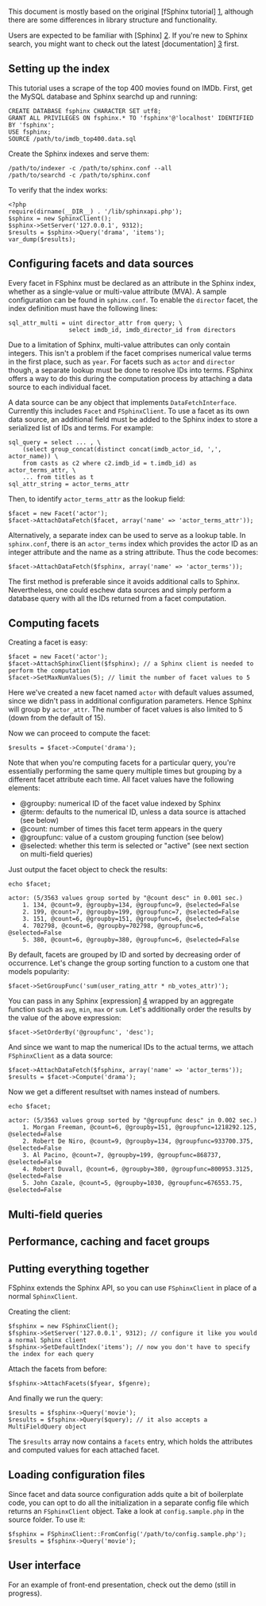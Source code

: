 This document is mostly based on the original [fSphinx tutorial] [1], although there are some differences in library structure and functionality.

Users are expected to be familiar with [Sphinx] [2]. If you're new to Sphinx search, you might want to check out the latest [documentation] [3] first.

Setting up the index
--------------------

This tutorial uses a scrape of the top 400 movies found on IMDb. First, get the MySQL database and Sphinx searchd up and running:

    CREATE DATABASE fsphinx CHARACTER SET utf8;
    GRANT ALL PRIVILEGES ON fsphinx.* TO 'fsphinx'@'localhost' IDENTIFIED BY 'fsphinx';
    USE fsphinx;
    SOURCE /path/to/imdb_top400.data.sql

Create the Sphinx indexes and serve them:

    /path/to/indexer -c /path/to/sphinx.conf --all
    /path/to/searchd -c /path/to/sphinx.conf

To verify that the index works:

    <?php
    require(dirname(__DIR__) . '/lib/sphinxapi.php');
    $sphinx = new SphinxClient();
    $sphinx->SetServer('127.0.0.1', 9312);
    $results = $sphinx->Query('drama', 'items');
    var_dump($results);

Configuring facets and data sources
-----------------------------------

Every facet in FSphinx must be declared as an attribute in the Sphinx index, whether as a single-value or multi-value attribute (MVA). A sample configuration can be found in `sphinx.conf`. To enable the `director` facet, the index definition must have the following lines:

    sql_attr_multi = uint director_attr from query; \
                     select imdb_id, imdb_director_id from directors

Due to a limitation of Sphinx, multi-value attributes can only contain integers. This isn't a problem if the facet comprises numerical value terms in the first place, such as `year`. For facets such as `actor` and `director` though, a separate lookup must be done to resolve IDs into terms. FSphinx offers a way to do this during the computation process by attaching a data source to each individual facet.

A data source can be any object that implements `DataFetchInterface`. Currently this includes `Facet` and `FSphinxClient`. To use a facet as its own data source, an additional field must be added to the Sphinx index to store a serialized list of IDs and terms. For example:

    sql_query = select ... , \
        (select group_concat(distinct concat(imdb_actor_id, ',', actor_name)) \
        from casts as c2 where c2.imdb_id = t.imdb_id) as actor_terms_attr, \
        ... from titles as t
    sql_attr_string = actor_terms_attr

Then, to identify `actor_terms_attr` as the lookup field:

    $facet = new Facet('actor');
    $facet->AttachDataFetch($facet, array('name' => 'actor_terms_attr'));

Alternatively, a separate index can be used to serve as a lookup table. In `sphinx.conf`, there is an `actor_terms` index which provides the actor ID as an integer attribute and the name as a string attribute. Thus the code becomes:

    $facet->AttachDataFetch($fsphinx, array('name' => 'actor_terms'));

The first method is preferable since it avoids additional calls to Sphinx. Nevertheless, one could eschew data sources and simply perform a database query with all the IDs returned from a facet computation.

Computing facets
----------------

Creating a facet is easy:

    $facet = new Facet('actor');
    $facet->AttachSphinxClient($fsphinx); // a Sphinx client is needed to perform the computation
    $facet->SetMaxNumValues(5); // limit the number of facet values to 5

Here we've created a new facet named `actor` with default values assumed, since we didn't pass in additional configuration parameters. Hence Sphinx will group by `actor_attr`. The number of facet values is also limited to 5 (down from the default of 15).

Now we can proceed to compute the facet:

    $results = $facet->Compute('drama');

Note that when you're computing facets for a particular query, you're essentially performing the same query multiple times but grouping by a different facet attribute each time. All facet values have the following elements:

* @groupby: numerical ID of the facet value indexed by Sphinx
* @term: defaults to the numerical ID, unless a data source is attached (see below)
* @count: number of times this facet term appears in the query
* @groupfunc: value of a custom grouping function (see below)
* @selected: whether this term is selected or "active" (see next section on multi-field queries)

Just output the facet object to check the results:

    echo $facet;
    
    actor: (5/3563 values group sorted by "@count desc" in 0.001 sec.)
        1. 134, @count=9, @groupby=134, @groupfunc=9, @selected=False
        2. 199, @count=7, @groupby=199, @groupfunc=7, @selected=False
        3. 151, @count=6, @groupby=151, @groupfunc=6, @selected=False
        4. 702798, @count=6, @groupby=702798, @groupfunc=6, @selected=False
        5. 380, @count=6, @groupby=380, @groupfunc=6, @selected=False

By default, facets are grouped by ID and sorted by decreasing order of occurrence. Let's change the group sorting function to a custom one that models popularity:

    $facet->SetGroupFunc('sum(user_rating_attr * nb_votes_attr)');

You can pass in any Sphinx [expression] [4] wrapped by an aggregate function such as `avg`, `min`, `max` or `sum`. Let's additionally order the results by the value of the above expression:

    $facet->SetOrderBy('@groupfunc', 'desc');

And since we want to map the numerical IDs to the actual terms, we attach `FSphinxClient` as a data source:

    $facet->AttachDataFetch($fsphinx, array('name' => 'actor_terms'));
    $results = $facet->Compute('drama');

Now we get a different resultset with names instead of numbers.

    echo $facet;
    
    actor: (5/3563 values group sorted by "@groupfunc desc" in 0.002 sec.)
        1. Morgan Freeman, @count=6, @groupby=151, @groupfunc=1218292.125, @selected=False
        2. Robert De Niro, @count=9, @groupby=134, @groupfunc=933700.375, @selected=False
        3. Al Pacino, @count=7, @groupby=199, @groupfunc=868737, @selected=False
        4. Robert Duvall, @count=6, @groupby=380, @groupfunc=800953.3125, @selected=False
        5. John Cazale, @count=5, @groupby=1030, @groupfunc=676553.75, @selected=False

Multi-field queries
-------------------

Performance, caching and facet groups
-------------------------------------

Putting everything together
---------------------------

FSphinx extends the Sphinx API, so you can use `FSphinxClient` in place of a normal `SphinxClient`.

Creating the client:

    $fsphinx = new FSphinxClient();
    $fsphinx->SetServer('127.0.0.1', 9312); // configure it like you would a normal Sphinx client
    $fsphinx->SetDefaultIndex('items'); // now you don't have to specify the index for each query

Attach the facets from before:

    $fsphinx->AttachFacets($fyear, $fgenre);

And finally we run the query:

    $results = $fsphinx->Query('movie');
    $results = $fsphinx->Query($query); // it also accepts a MultiFieldQuery object

The `$results` array now contains a `facets` entry, which holds the attributes and computed values for each attached facet.

Loading configuration files
---------------------------

Since facet and data source configuration adds quite a bit of boilerplate code, you can opt to do all the initialization in a separate config file which returns an `FSphinxClient` object. Take a look at `config.sample.php` in the source folder. To use it:

    $fsphinx = FSphinxClient::FromConfig('/path/to/config.sample.php');
    $results = $fsphinx->Query('movie');

User interface
--------------

For an example of front-end presentation, check out the demo (still in progress).

[1]: http://github.com/alexksikes/fSphinx/tree/master/tutorial
[2]: http://sphinxsearch.com
[3]: http://sphinxsearch.com/docs/current.html
[4]: http://sphinxsearch.com/docs/current.html#expressions